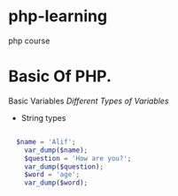 # php-learning
php course
# Basic Of PHP.
Basic Variables 
*Different Types of Variables*
* String types

```php

  $name = 'Alif';
	var_dump($name);
	$question = 'How are you?';
	var_dump($question);
	$word = 'age';
	var_dump($word);
	
```
  
  
